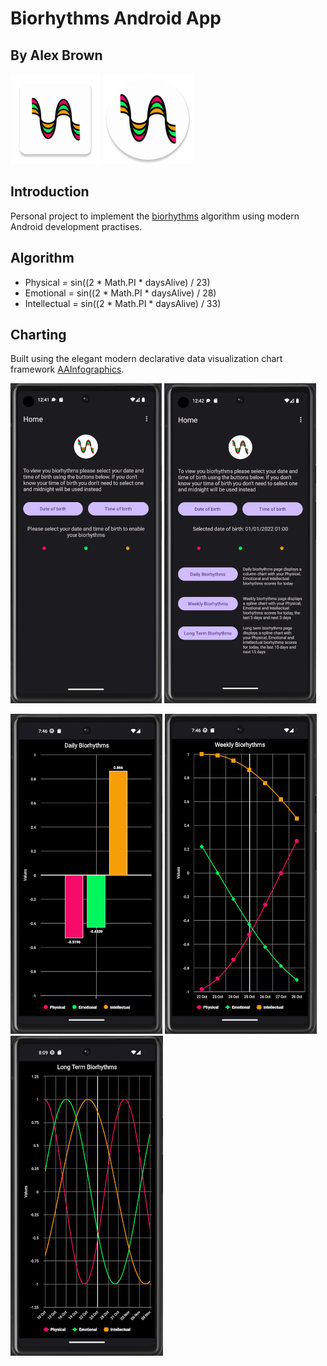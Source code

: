 # Biorhythms Android App
## By Alex Brown

![Square Application Icon](./app/src/main/res/mipmap-xxhdpi/bio_icon_launcher.png) ![Round Application Icon](./app/src/main/res/mipmap-xxhdpi/bio_icon_launcher_round.png)

## Introduction

Personal project to implement the [biorhythms](https://en.wikipedia.org/wiki/Biorhythm_(pseudoscience)) algorithm using modern Android development practises.

## Algorithm

- Physical = sin((2 * Math.PI * daysAlive) / 23)
- Emotional = sin((2 * Math.PI * daysAlive) / 28)
- Intellectual = sin((2 * Math.PI * daysAlive) / 33)

## Charting

Built using the elegant modern declarative data visualization chart framework [AAInfographics](https://github.com/AAChartModel/AAChartCore-Kotlin).

![Homescreen Example 1](./HomescreenExample1.png) ![Homescreen Example 2](./HomescreenExample2.png) 

![Daily Biorhythms Example](./DailyResultsExample.png) ![Weekly Biorhythms Example](./WeeklyResultsExample.png) ![Long Term Biorhythms Example](./LongTermResultsExample.png) 
